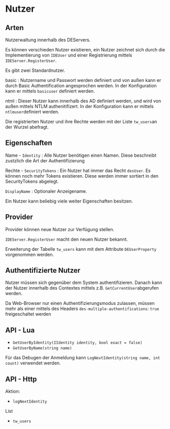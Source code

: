 ﻿# Nutzer

## Arten

Nutzerwaltung innerhalb des DEServers.

Es können verschieden Nutzer existieren, ein Nutzer zeichnet sich durch die
Implementierung von `IDEUser` und einer Registrierung mittels `IDEServer.RegisterUser`.

Es gibt zwei Standardnutzer.

basic
:   Nutzername und Passwort werden definiert und von außen kann er
    durch Basic Authentification angesprochen werden. In der Konfiguration
    kann er mittels `basicuser` definiert werden.

ntml
:   Dieser Nutzer kann innerhalb des AD definiert werden, und wird von
    außen mittels NTLM authenitifizert. In der Konfiguration kann er mittels
    `ntlmuser`definiert werden.

Die registrierten Nutzer und ihre Rechte werden mit der Liste `tw_users`an der
Wurzel abefragt.

## Eigenschaften

Name - `Identity`
:   Alle Nutzer benötigen einen Namen. Diese beschreibt zustzlich die Art der Authentifizierung

Rechte - `SecurityTokens` 
:   Ein Nutzer hat immer das Recht `desUser`. Es können noch mehr Tokens existieren. Diese
werden immer sortiert in den SecurityTokens abgelegt.

`DisplayName`
:   Optionaler Anzeigename.

Ein Nutzer kann beliebig viele weiter Eigenschaften besitzen.

## Provider

Provider können neue Nutzer zur Verfügung stellen.

`IDEServer.RegisterUser` macht den neuen Nutzer bekannt.

Erweiterung der Tabelle `tw_users` kann mit dem Attribute `DEUserProperty` vorgenommen werden.

## Authentifizierte Nutzer

Nutzer müssen sich gegenüber dem System authentifizieren. Danach kann der Nutzer innerhalb des Contextes mittels z.B. `GetCurrentUser`abgerufen werden.

Da Web-Browser nur einen Authentifizierungsmodus zulassen, müssen mehr als einer mittels des Headers `des-multiple-authentifications`: `true` freigeschaltet werden

## API - Lua

- `GetUserByIdentity(IIdentity identity, bool exact = false)`
- `GetUserByName(string name)`

Für das Debugen der Anmeldung kann `LogNextIdentity(string name, int count)` verwendet werden.

## API - Http

Aktion:
- `logNextIdentity`

List
- `tw_users`